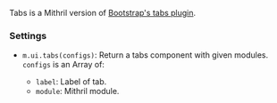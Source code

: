 Tabs is a Mithril version of [Bootstrap's tabs plugin](http://getbootstrap.com/javascript/#tabs).

### Settings

* `m.ui.tabs(configs)`: Return a tabs component with given modules. `configs` is an Array of:

  * `label`: Label of tab.
  * `module`: Mithril module.
